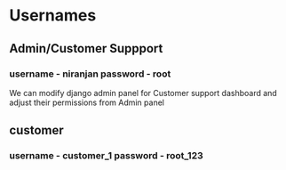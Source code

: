 # Usernames

## Admin/Customer Suppport
### username - niranjan password - root

 We can modify django admin panel for Customer support dashboard and adjust their permissions from Admin panel

## customer
### username - customer_1 password - root_123